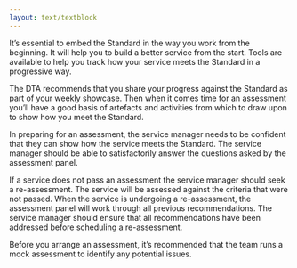 ```yaml
---
layout: text/textblock
---
```


It’s essential to embed the Standard in the way you work from the beginning. It will help you to build a better service from the start. Tools are available to help you track how your service meets the Standard in a progressive way.

The DTA recommends that you share your progress against the Standard as part of your weekly showcase. Then when it comes time for an assessment you’ll have a good basis of artefacts and activities from which to draw upon to show how you meet the Standard.

In preparing for an assessment, the service manager needs to be confident that they can show how the service meets the Standard. The service manager should be able to satisfactorily answer the questions asked by the assessment panel.

If a service does not pass an assessment the service manager should seek a re-assessment. The service will be assessed against the criteria that were not passed. When the service is undergoing a re-assessment, the assessment panel will work through all previous recommendations. The service manager should ensure that all recommendations have been addressed before scheduling a re-assessment.

Before you arrange an assessment, it’s recommended that the team runs a mock assessment to identify any potential issues.

